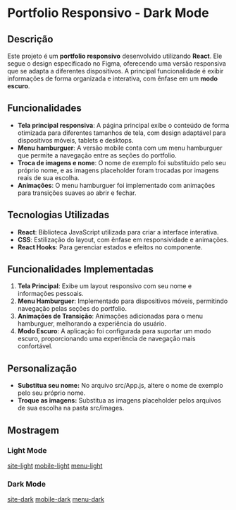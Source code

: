 # Portfolio Responsivo - Dark Mode

## Descrição

Este projeto é um **portfolio responsivo** desenvolvido utilizando **React**. Ele segue o design especificado no Figma, oferecendo uma versão responsiva que se adapta a diferentes dispositivos. A principal funcionalidade é exibir informações de forma organizada e interativa, com ênfase em um **modo escuro**.

## Funcionalidades

- **Tela principal responsiva**: A página principal exibe o conteúdo de forma otimizada para diferentes tamanhos de tela, com design adaptável para dispositivos móveis, tablets e desktops.
- **Menu hamburguer**: A versão mobile conta com um menu hamburguer que permite a navegação entre as seções do portfolio.
- **Troca de imagens e nome**: O nome de exemplo foi substituído pelo seu próprio nome, e as imagens placeholder foram trocadas por imagens reais de sua escolha.
- **Animações**: O menu hamburguer foi implementado com animações para transições suaves ao abrir e fechar.

## Tecnologias Utilizadas

- **React**: Biblioteca JavaScript utilizada para criar a interface interativa.
- **CSS**: Estilização do layout, com ênfase em responsividade e animações.
- **React Hooks**: Para gerenciar estados e efeitos no componente.
  
## Funcionalidades Implementadas

1. **Tela Principal**: Exibe um layout responsivo com seu nome e informações pessoais.
2. **Menu Hamburguer**: Implementado para dispositivos móveis, permitindo navegação pelas seções do portfolio.
3. **Animações de Transição**: Animações adicionadas para o menu hamburguer, melhorando a experiência do usuário.
4. **Modo Escuro**: A aplicação foi configurada para suportar um modo escuro, proporcionando uma experiência de navegação mais confortável.

## Personalização

- **Substitua seu nome:** No arquivo src/App.js, altere o nome de exemplo pelo seu próprio nome.
- **Troque as imagens:** Substitua as imagens placeholder pelos arquivos de sua escolha na pasta src/images.

## Mostragem

### Light Mode

[site-light](assets\Personal-site-light.png)
[mobile-light](assets\Mobile-Light.png)
[menu-light](assets\Mobile-Light-Menu-Hamburguer.png)

### Dark Mode

[site-dark](assets\Personal-site-dark.png)
[mobile-dark](assets\Mobile-Dark.png)
[menu-dark](assets\Mobile-Dark-Menu-Hamburguer.png)